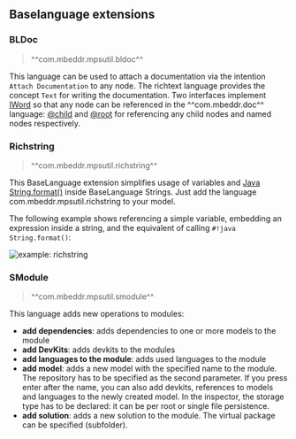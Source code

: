 ## Baselanguage extensions

### BLDoc

> ^^com.mbeddr.mpsutil.bldoc^^

This language can be used to attach a documentation via the intention `Attach Documentation` to any node. The richtext language
provides the concept `Text` for writing the documentation. Two interfaces implement [IWord](http://127.0.0.1:63320/node?ref=r%3Aca2ab6bb-f6e7-4c0f-a88c-b78b9b31fff3%28de.slisson.mps.richtext.structure%29%2F2557074442922392300) so that any
node can be referenced in the ^^com.mbeddr.doc^^ language: [@child](http://127.0.0.1:63320/node?ref=r%3Acd485f95-5a84-4e95-8a53-480ef712b00a%28com.mbeddr.mpsutil.bldoc.structure%29%2F5358654548920859832) and
[@root](http://127.0.0.1:63320/node?ref=r%3Acd485f95-5a84-4e95-8a53-480ef712b00a%28com.mbeddr.mpsutil.bldoc.structure%29%2F5358654548920954071)
for referencing any child nodes and named nodes respectively.

### Richstring

> ^^com.mbeddr.mpsutil.richstring^^

This BaseLanguage extension simplifies usage of variables and [Java String.format()](https://docs.oracle.com/javase/7/docs/api/java/util/Formatter.html) inside BaseLanguage Strings. Just add the language com.mbeddr.mpsutil.richstring to your model.

The following example shows referencing a simple variable, embedding an expression inside a string, and the equivalent of calling `#!java String.format()`:

![example: richstring](richstring_example.png)

### SModule

> ^^com.mbeddr.mpsutil.smodule^^

This language adds new operations to modules:

- **add dependencies**: adds dependencies to one or more models to the module
- **add DevKits**: adds devkits to the modules
- **add languages to the module**: adds used languages to the module
- **add model**: adds a new model with the specified name to the module. The repository has to be specified as the second
  parameter. If you press enter after the name, you can also add devkits, references to models and languages to the newly created
  model. In the inspector, the storage type has to be declared: it can be per root or single file persistence.
- **add solution**: adds a new solution to the module. The virtual package can be specified (subfolder).
